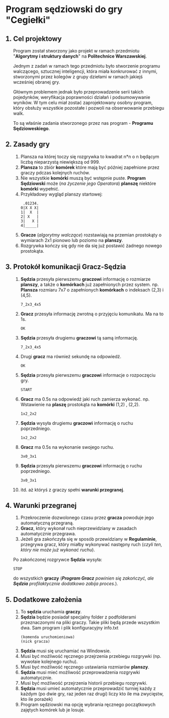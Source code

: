 <h1> Program sędziowski do gry "Cegiełki" </h1>

<ol>
<h2> <li> Cel projektowy </h2>

Program został stworzony jako projekt w ramach przedmiotu
"__Algorytmy i struktury danych__" na __Politechnice Warszawskiej__.

Jednym z zadań w ramach tego przedmiotu było stworzenie programu walczącego, sztucznej
inteligencji, która miała konkrurować z innymi, stworzonymi przez kolegów z grupy dziełami
w ramach jakiejś wcześniej obranej gry. 

Głównym problemem jednak było przeprowadzenie
serii takich pojedynków, weryfikacja poprawności działań i podsumowywanie wyników.
W tym celu miał zostać zaprojektowany osobny program, który obsłuży wszystkie pozostałe
i pozwoli na obserwowanie przebiegu walk.

To są właśnie zadania stworzonego przez nas program - __Programu Sędzioweskiego__.

<h2> <li> Zasady gry </h2>

<ol>
<li>    
        </b>Plansza</b> na której toczy się rozgrywka to kwadrat n*n o n będącym liczbą
        nieparzystą niewiększą od 999.
        
<li>    
        <b>Plansza</b> to zbiór <b>komórek</b> które mają być później zapełnione przez graczy pdczas
        kolejnych ruchów.
<li>    
        Nie wszystkie <b>komórki</b> muszą być wstępnie puste. <b>Program Sędziowski</b> może
        (<i>na życzenie jego Operatora</i>) <b>planszę</b> niektóre <b>komórki</b> wypełnić.
<li>    
        Przykładowy wygląd planszy startowej:

     .01234. 
    0|X X X|
    1|  X  |
    2| X   |
    3|   X |
    4|_____|
       
<li>
        <b>Gracze</b> (<i>algorytmy walczące</i>) rozstawiają na przemian prostokąty 
        o wymiarach 2x1 pionowo lub poziomo na <b>planszy</b>.
<li>
        Rozgrywka kończy się gdy nie da się już postawić żadnego nowego prostokąta.
</ol>

<h2> <li> Protokół komunikacji Gracz-Sędzia </h2>

<ol>
<li>
        <b>Sędzia</b> przesyła pierwszemu <b>graczowi</b> informację o rozmiarze 
        <b>planszy</b>, a także o <b>komórkach</b> już zapełnionych przez system.
        np. <b>Plansza</b> rozmiaru 7x7 o zapełnionych <b>komórkach</b>
        o indeksach (2,3) i (4,5).
        
    7_2x3_4x5        
<li>
        <b>Gracz</b> przesyła informację zwrotną o przyjęciu komunikatu. Ma na to 1s.
        
    OK        
<li>
        <b>Sędzia</b> przesyła drugiemu <b>graczowi</b> tą samą informację.
        
    7_2x3_4x5
<li>
        Drugi <b>gracz</b> ma również sekundę na odpowiedź.
        
    OK        
<li>
        <b>Sędzia</b> przesyła pierwszemu <b>graczowi</b> informacje o rozpoczęciu gry.
        
    START
<li>
        <b>Gracz</b> ma 0.5s na odpowiedź jaki ruch zamierza wykonać.
        np. Wstawienie na <b>plaszę</b> prostokąta na <b>komórki</b>
        (1,2) , (2,2).
          
    1x2_2x2
<li>
        <b>Sędzia</b> wysyła drugiemu <b>graczowi</b> informację o ruchu poprzedniego.
        
    1x2_2x2
<li>
        <b>Gracz</b> ma 0.5s na wykonanie swojego ruchu.
       
    3x0_3x1
<li>
        <b>Sędzia</b> przesyła pierwszemu <b>graczowi</b> informację o ruchu poprzedniego.
        
    3x0_3x1
<li>
        itd. aż któryś z graczy spełni <b>warunki przegranej</b>.
        				
</ol>

<h2> <li> Warunki przegranej </h2>

<ol>
<li>
        Przekroczenie dozwolonego czasu przez <b>gracza</b> powoduje
        jego automatyczną przegraną.
<li>
        <b>Gracz</b>, który wykonał ruch nieprzewidziany w zasadach
        automatycznie przegrawa.
<li>
        Jeżeli gra zakończyła się w sposób przewidziany w <b>Regulaminie</b>,
        przegrywa gracz, który miałby wykonywać następny ruch (<i>czyli ten,
        który nie może już wykonać ruchu</i>).
</ol>
 
Po zakończonej rozgrywce <b>Sędzia</b> wysyła: 
    
    STOP
    
do wszystkich <b>graczy</b> (<i><b>Program Gracz</b> powinien się zakończyć,
ale <b>Sędzia</b> profilaktycznie dodatkowo zabija proces.</i>).

<h2> <li> Dodatkowe założenia </h2> 
 
<ol>
<li>
    To <b>sędzia</b> uruchamia <b>graczy</b>.
<li>
    <b>Sędzia</b> będzie posiadał specjalny folder z podfolderami
    przeznaczonymi na pliki graczy. Takie pliki będą przede wszystkim dwa.
    Sam program i plik konfiguracyjny info.txt
    
    (komenda uruchomieniowa)
    (nick gracza)
<li>    
    <b>Sędzia</b> musi się uruchamiać na Windowsie.
<li>
    Musi być możliwość ręcznego przejrzenia przebiegu rozgrywki
    (np. wywołaie kolejnego ruchu).
<li>
    Musi być możliwość ręcznego ustawiania rozmiarów <b>planszy</b>.
<li>
    <b>Sędzia</b> musi mieć możliwość przeprowadzenia rozgrywki automatycznie.
<li>
    Musi być możliwość przejrzenia historii przebiegu rozgrywki. 
<li>
    <b>Sędzia</b> musi umieć automatycznie przeprowadzić turniej
    każdy z każdym (po dwie gry, raz jeden raz drugi)
    liczy kto ile ma zwycięstw, kto ile porażek)
<li>
    Program sędziowski ma opcję wybrania ręcznego początkowych
    zajętych komórek lub je losuje.
</ol>

</ol>

